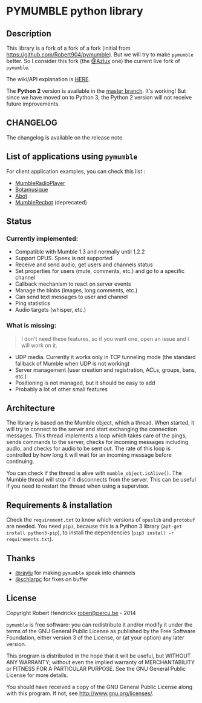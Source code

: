 # PYMUMBLE python library

## Description
This library is a fork of a fork of a fork (initial from https://github.com/Robert904/pymumble).
But we will try to make `pymumble` better.
So I consider this fork (the [@Azlux](https://github.com/azlux/pymumble) one) the current live fork of `pymumble`.

The wiki/API explanation is [HERE](API.md).

The **Python 2** version is available in the [master branch](https://github.com/azlux/pymumble/tree/master). It's working! But since we have moved on to Python 3, the Python 2 version will not receive future improvements.

## CHANGELOG
The changelog is available on the release note.

## List of applications using `pymumble`
For client application examples, you can check this list :
- [MumbleRadioPlayer](https://github.com/azlux/MumbleRadioPlayer)
- [Botamusique](https://github.com/azlux/botamusique)
- [Abot](https://github.com/ranomier/pymumble-abot)
- [MumbleRecbot](https://github.com/Robert904/mumblerecbot) (deprecated)

## Status
### Currently implemented:
- Compatible with Mumble 1.3 and normally until 1.2.2
- Support OPUS. Speex is not supported
- Receive and send audio, get users and channels status
- Set properties for users (mute, comments, etc.) and go to a specific channel
- Callback mechanism to react on server events
- Manage the blobs (images, long comments, etc.)
- Can send text messages to user and channel
- Ping statistics
- Audio targets (whisper, etc.)

### What is missing:
>  I don't need these features, so if you want one, open an issue and I will work on it.

- UDP media. Currently it works only in TCP tunneling mode (the standard fallback of Mumble when UDP is not working)
- Server management (user creation and registration, ACLs, groups, bans, etc.)
- Positioning is not managed, but it should be easy to add
- Probably a lot of other small features

## Architecture
The library is based on the Mumble object, which a thread. When started, it will try
to connect to the server and start exchanging the connection messages.
This thread implements a loop which takes care of the pings, sends commands to the server,
checks for incoming messages including audio, and checks for audio to be sent out.
The rate of this loop is controlled by how long it will wait for an incoming message before continuing.

You can check if the thread is alive with `mumble_object.isAlive()`.
The Mumble thread will stop if it disconnects from the server.
This can be useful if you need to restart the thread when using a supervisor.

## Requirements & installation
Check the `requirement.txt` to know which versions of `opuslib` and `protobuf` are needed.
You need `pip3`, because this is a Python 3 library (`apt-get install python3-pip`), 
to install the dependencies (`pip3 install -r requirements.txt`).

## Thanks
- [@raylu](https://github.com/raylu) for making `pymumble` speak into channels
- [@schlarpc](https://github.com/schlarpc) for fixes on buffer

## License
Copyright Robert Hendrickx <rober@percu.be> - 2014

`pymumble` is free software: you can redistribute it and/or modify
it under the terms of the GNU General Public License as published by
the Free Software Foundation, either version 3 of the License, or
(at your option) any later version.

This program is distributed in the hope that it will be useful,
but WITHOUT ANY WARRANTY; without even the implied warranty of
MERCHANTABILITY or FITNESS FOR A PARTICULAR PURPOSE. See the
GNU General Public License for more details.

You should have received a copy of the GNU General Public License
along with this program. If not, see <http://www.gnu.org/licenses/>.
